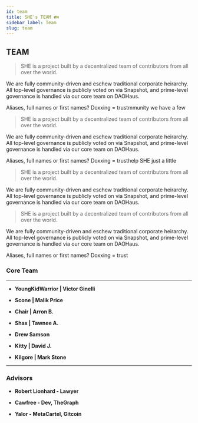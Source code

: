 ```yaml
---
id: team
title: SHE's TEAM 👪 
sidebar_label: Team
slug: team
---
```


## TEAM
>SHE is a project built by a decentralized team of contributors from all over the world.

We are fully community-driven and eschew traditional corporate heirarchy. All top-level governance is publicly voted on via Snapshot, and prime-level governance is handled via our core team on DAOHaus.

Aliases, full names or first names? Doxxing = trustmmunity we have a few 
>SHE is a project built by a decentralized team of contributors from all over the world.

We are fully community-driven and eschew traditional corporate heirarchy. All top-level governance is publicly voted on via Snapshot, and prime-level governance is handled via our core team on DAOHaus.



Aliases, full names or first names? Doxxing = trusthelp SHE just a little 
>SHE is a project built by a decentralized team of contributors from all over the world.

We are fully community-driven and eschew traditional corporate heirarchy. All top-level governance is publicly voted on via Snapshot, and prime-level governance is handled via our core team on DAOHaus.


>SHE is a project built by a decentralized team of contributors from all over the world.

We are fully community-driven and eschew traditional corporate heirarchy. All top-level governance is publicly voted on via Snapshot, and prime-level governance is handled via our core team on DAOHaus.

Aliases, full names or first names? Doxxing = trust


### Core Team
----------------------------
* **YoungKidWarrior | Victor Ginelli** 

* **Scone | Malik Price**

* **Chair | Arron B.**

* **Shax | Tawnee A.**

* **Drew Samson**

* **Kitty | David J.**

* **Kilgore | Mark Stone**

----------------------------
### Advisors

* **Robert Lionhard - Lawyer**

* **Cawfree - Dev, TheGraph**

* **Yalor - MetaCartel, Gitcoin**